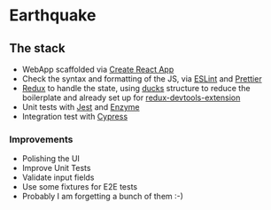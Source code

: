 # Earthquake

## The stack

- WebApp scaffolded via [Create React App](https://github.com/facebook/create-react-app)
- Check the syntax and formatting of the JS, via [ESLint](http://eslint.org/) and [Prettier](https://prettier.io/)
- [Redux](https://react-redux.js.org/) to handle the state, using [ducks](https://github.com/erikras/ducks-modular-redux) structure to reduce the boilerplate and already set up for [redux-devtools-extension](https://github.com/zalmoxisus/redux-devtools-extension)
- Unit tests with [Jest](https://jestjs.io) and [Enzyme](https://airbnb.io/enzyme/)
- Integration test with [Cypress](https://cypress.io)

### Improvements

- Polishing the UI
- Improve Unit Tests
- Validate input fields
- Use some fixtures for E2E tests
- Probably I am forgetting a bunch of them :-)
